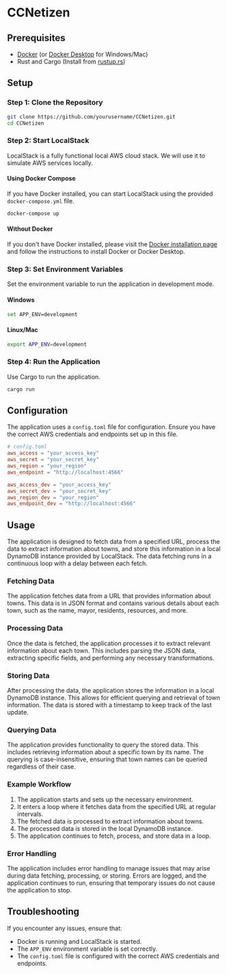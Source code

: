 # CCNetizen

## Prerequisites

- [Docker](https://www.docker.com/get-started) (or [Docker Desktop](https://www.docker.com/products/docker-desktop) for Windows/Mac)
- Rust and Cargo (Install from [rustup.rs](https://rustup.rs/))

## Setup

### Step 1: Clone the Repository

```sh
git clone https://github.com/yourusername/CCNetizen.git
cd CCNetizen
```

### Step 2: Start LocalStack

LocalStack is a fully functional local AWS cloud stack. We will use it to simulate AWS services locally.

#### Using Docker Compose

If you have Docker installed, you can start LocalStack using the provided `docker-compose.yml` file.

```sh
docker-compose up
```

#### Without Docker

If you don't have Docker installed, please visit the [Docker installation page](https://www.docker.com/get-started) and follow the instructions to install Docker or Docker Desktop.

### Step 3: Set Environment Variables

Set the environment variable to run the application in development mode.

#### Windows

```sh
set APP_ENV=development
```

#### Linux/Mac

```sh
export APP_ENV=development
```

### Step 4: Run the Application

Use Cargo to run the application.

```sh
cargo run
```

## Configuration

The application uses a `config.toml` file for configuration. Ensure you have the correct AWS credentials and endpoints set up in this file.

```toml
# config.toml
aws_access = "your_access_key"
aws_secret = "your_secret_key"
aws_region = "your_region"
aws_endpoint = "http://localhost:4566"

aws_access_dev = "your_access_key"
aws_secret_dev = "your_secret_key"
aws_region_dev = "your_region"
aws_endpoint_dev = "http://localhost:4566"
```

## Usage

The application is designed to fetch data from a specified URL, process the data to extract information about towns, and store this information in a local DynamoDB instance provided by LocalStack. The data fetching runs in a continuous loop with a delay between each fetch.

### Fetching Data

The application fetches data from a URL that provides information about towns. This data is in JSON format and contains various details about each town, such as the name, mayor, residents, resources, and more.

### Processing Data

Once the data is fetched, the application processes it to extract relevant information about each town. This includes parsing the JSON data, extracting specific fields, and performing any necessary transformations.

### Storing Data

After processing the data, the application stores the information in a local DynamoDB instance. This allows for efficient querying and retrieval of town information. The data is stored with a timestamp to keep track of the last update.

### Querying Data

The application provides functionality to query the stored data. This includes retrieving information about a specific town by its name. The querying is case-insensitive, ensuring that town names can be queried regardless of their case.

### Example Workflow

1. The application starts and sets up the necessary environment.
2. It enters a loop where it fetches data from the specified URL at regular intervals.
3. The fetched data is processed to extract information about towns.
4. The processed data is stored in the local DynamoDB instance.
5. The application continues to fetch, process, and store data in a loop.

### Error Handling

The application includes error handling to manage issues that may arise during data fetching, processing, or storing. Errors are logged, and the application continues to run, ensuring that temporary issues do not cause the application to stop.

## Troubleshooting

If you encounter any issues, ensure that:

- Docker is running and LocalStack is started.
- The `APP_ENV` environment variable is set correctly.
- The `config.toml` file is configured with the correct AWS credentials and endpoints.